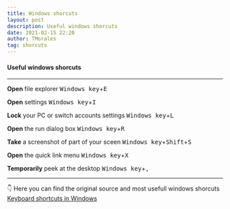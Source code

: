```yaml
---
title: Windows shorcuts
layout: post
description: Useful windows shorcuts
date: 2021-02-15 22:20
author: TMorales
tag: shorcuts
---
```

#### Useful windows shorcuts
---
**Open** file explorer
<kbd>Windows key</kbd>+<kbd>E</kbd>

**Open** settings
<kbd>Windows key</kbd>+<kbd>I</kbd>

**Lock** your PC or switch accounts settings
<kbd>Windows key</kbd>+<kbd>L</kbd>

**Open** the run dialog box
<kbd>Windows key</kbd>+<kbd>R</kbd>

**Take** a screenshot of part of your sceen
<kbd>Windows key</kbd>+<kbd>Shift</kbd>+<kbd>S</kbd>

**Open** the quick link menu
<kbd>Windows key</kbd>+<kbd>X</kbd>

**Temporarily** peek at the desktop
<kbd>Windows key</kbd>+<kbd>,</kbd>

---
👇 Here you can find the original source and most usefull windows shorcuts\
[Keyboard shortcuts in Windows](https://support.microsoft.com/en-us/windows/keyboard-shortcuts-in-windows-dcc61a57-8ff0-cffe-9796-cb9706c75eec)
